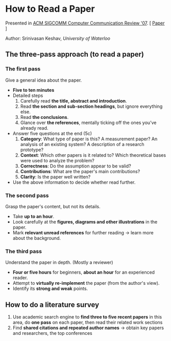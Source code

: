 # How to Read a Paper

Presented in [ACM SIGCOMM Computer Communication Review '07](https://dl.acm.org/doi/abs/10.1145/1273445.1273458). \[ [Paper](http://ccr.sigcomm.org/online/files/p83-keshavA.pdf) \]

Author: Srinivasan Keshav, _University of Waterloo_

## The three-pass approach \(to read a paper\)

### The first pass

Give a general idea about the paper.

* **Five to ten minutes**
* Detailed steps
  1. Carefully read **the title, abstract and introduction**.
  2. Read **the section and sub-section headings**, but ignore everything else.
  3. Read **the conclusions**.
  4. Glance over **the references**, mentally ticking off the ones you’ve already read.
* Answer five questions at the end \(5c\)
  1. **Category**: What type of paper is this? A measurement paper? An analysis of an existing system? A description of a research prototype?
  2. **Context**: Which other papers is it related to? Which theoretical bases were used to analyze the problem?
  3. **Correctness**: Do the assumption appear to be valid?
  4. **Contributions**: What are the paper's main contributions?
  5. **Clarity**: Is the paper well written?
* Use the above information to decide whether read further.

### The second pass

Grasp the paper's content, but not its details.

* Take **up to an hour**.
* Look carefully at the **figures, diagrams and other illustrations** in the paper.
* Mark **relevant unread references** for further reading -&gt; learn more about the background.

### The third pass

Understand the paper in depth. \(Mostly a reviewer\)

* **Four or five hours** for beginners, **about an hour** for an experienced reader.
* Attempt to **virtually re-implement** the paper \(from the author's view\).
* Identify its **strong and weak** points.

## How to do a literature survey

1. Use academic search engine to **find three to five recent papers** in this area, do **one pass** on each paper, then read their related work sections
2. Find **shared citations and repeated author names** -&gt; obtain key papers and researchers, the top conferences

